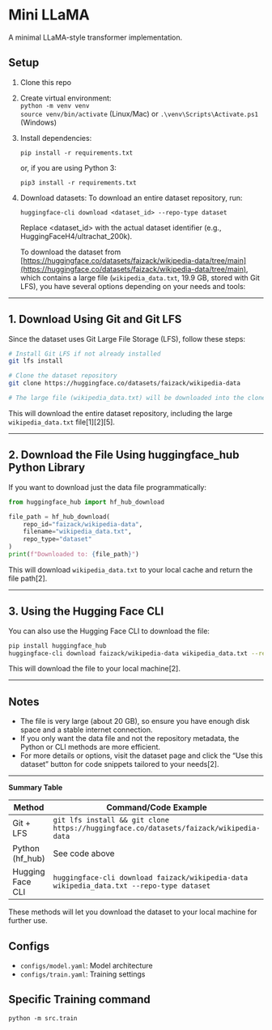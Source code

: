 # Mini LLaMA

A minimal LLaMA-style transformer implementation.

## Setup
1. Clone this repo
2. Create virtual environment:  
   `python -m venv venv`  
   `source venv/bin/activate` (Linux/Mac) or `.\venv\Scripts\Activate.ps1` (Windows)
3. Install dependencies:  
   ```
   pip install -r requirements.txt
   ```
   or, if you are using Python 3:
   ```
   pip3 install -r requirements.txt
   ```
4. Download datasets:
   To download an entire dataset repository, run:
   ```
   huggingface-cli download <dataset_id> --repo-type dataset
   ```
   Replace <dataset_id> with the actual dataset identifier (e.g., HuggingFaceH4/ultrachat_200k).

   To download the dataset from [https://huggingface.co/datasets/faizack/wikipedia-data/tree/main](https://huggingface.co/datasets/faizack/wikipedia-data/tree/main), which contains a large file (`wikipedia_data.txt`, 19.9 GB, stored with Git LFS), you have several options depending on your needs and tools:

---

## 1. **Download Using Git and Git LFS**

Since the dataset uses Git Large File Storage (LFS), follow these steps:

```bash
# Install Git LFS if not already installed
git lfs install

# Clone the dataset repository
git clone https://huggingface.co/datasets/faizack/wikipedia-data

# The large file (wikipedia_data.txt) will be downloaded into the cloned directory
```
This will download the entire dataset repository, including the large `wikipedia_data.txt` file[1][2][5].

---

## 2. **Download the File Using huggingface_hub Python Library**

If you want to download just the data file programmatically:

```python
from huggingface_hub import hf_hub_download

file_path = hf_hub_download(
    repo_id="faizack/wikipedia-data",
    filename="wikipedia_data.txt",
    repo_type="dataset"
)
print(f"Downloaded to: {file_path}")
```
This will download `wikipedia_data.txt` to your local cache and return the file path[2].

---

## 3. **Using the Hugging Face CLI**

You can also use the Hugging Face CLI to download the file:

```bash
pip install huggingface_hub
huggingface-cli download faizack/wikipedia-data wikipedia_data.txt --repo-type dataset
```
This will download the file to your local machine[2].

---

## **Notes**

- The file is very large (about 20 GB), so ensure you have enough disk space and a stable internet connection.
- If you only want the data file and not the repository metadata, the Python or CLI methods are more efficient.
- For more details or options, visit the dataset page and click the “Use this dataset” button for code snippets tailored to your needs[2].

---

**Summary Table**

| Method              | Command/Code Example                                                                 |
|---------------------|--------------------------------------------------------------------------------------|
| Git + LFS           | `git lfs install && git clone https://huggingface.co/datasets/faizack/wikipedia-data`|
| Python (hf_hub)     | See code above                                                                      |
| Hugging Face CLI    | `huggingface-cli download faizack/wikipedia-data wikipedia_data.txt --repo-type dataset`|

These methods will let you download the dataset to your local machine for further use.

## Configs
- `configs/model.yaml`: Model architecture
- `configs/train.yaml`: Training settings

## Specific Training command
```
python -m src.train
```